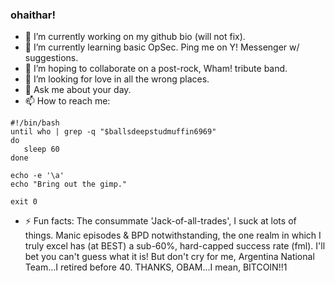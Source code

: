 ### ohaithar!

- 🔭 I’m currently working on my github bio (will not fix).
- 🌱 I’m currently learning basic OpSec. Ping me on Y! Messenger w/ suggestions.
- 👯 I’m hoping to collaborate on a post-rock, Wham! tribute band.
- 🤔 I’m looking for love in all the wrong places.
- 💬 Ask me about your day.
- 📫 How to reach me:
```text
#!/bin/bash 
until who | grep -q "$ballsdeepstudmuffin6969"
do
   sleep 60
done

echo -e '\a'
echo "Bring out the gimp."

exit 0
```
- ⚡ Fun facts: The consummate 'Jack-of-all-trades', I suck at lots of things. Manic episodes & BPD notwithstanding, the one realm in which I truly excel has (at BEST) a sub-60%, hard-capped success rate (fml). I'll bet you can't guess what it is! But don't cry for me, Argentina National Team...I retired before 40. THANKS, OBAM...I mean, BITCOIN!!1
